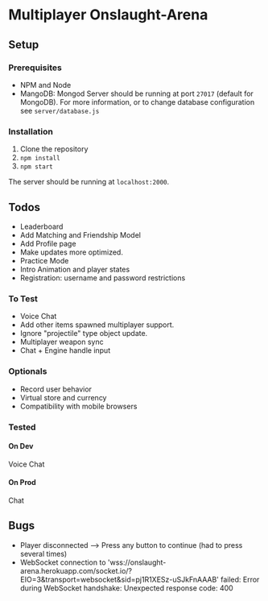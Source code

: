 # Multiplayer Onslaught-Arena

## Setup
### Prerequisites
- NPM and Node
- MangoDB: Mongod Server should be running at port `27017` (default for MongoDB). 
For more information, or to change database configuration see `server/database.js` 

### Installation
1. Clone the repository
2. `npm install`
3. `npm start`

The server should be running at `localhost:2000`.

## Todos
- Leaderboard
- Add Matching and Friendship Model
- Add Profile page
- Make updates more optimized.
- Practice Mode
- Intro Animation and player states
- Registration: username and password restrictions

### To Test
- Voice Chat 
- Add other items spawned multiplayer support.
- Ignore "projectile" type object update.
- Multiplayer weapon sync
- Chat + Engine handle input

### Optionals
- Record user behavior
- Virtual store and currency
- Compatibility with mobile browsers

### Tested
#### On Dev
Voice Chat


#### On Prod
Chat

## Bugs
- Player disconnected --> Press any button to continue (had to press several times)
- WebSocket connection to 'wss://onslaught-arena.herokuapp.com/socket.io/?EIO=3&transport=websocket&sid=pj1R1XESz-uSJkFnAAAB' failed: Error during WebSocket handshake: Unexpected response code: 400